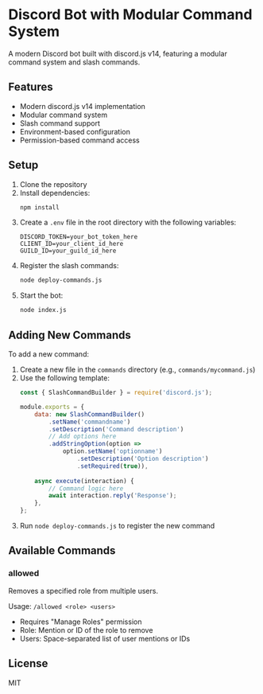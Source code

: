 # Discord Bot with Modular Command System

A modern Discord bot built with discord.js v14, featuring a modular command system and slash commands.

## Features

- Modern discord.js v14 implementation
- Modular command system
- Slash command support
- Environment-based configuration
- Permission-based command access

## Setup

1. Clone the repository
2. Install dependencies:
   ```bash
   npm install
   ```
3. Create a `.env` file in the root directory with the following variables:
   ```
   DISCORD_TOKEN=your_bot_token_here
   CLIENT_ID=your_client_id_here
   GUILD_ID=your_guild_id_here
   ```
4. Register the slash commands:
   ```bash
   node deploy-commands.js
   ```
5. Start the bot:
   ```bash
   node index.js
   ```

## Adding New Commands

To add a new command:

1. Create a new file in the `commands` directory (e.g., `commands/mycommand.js`)
2. Use the following template:
   ```javascript
   const { SlashCommandBuilder } = require('discord.js');

   module.exports = {
       data: new SlashCommandBuilder()
           .setName('commandname')
           .setDescription('Command description')
           // Add options here
           .addStringOption(option =>
               option.setName('optionname')
                   .setDescription('Option description')
                   .setRequired(true)),
       
       async execute(interaction) {
           // Command logic here
           await interaction.reply('Response');
       },
   };
   ```
3. Run `node deploy-commands.js` to register the new command

## Available Commands

### allowed
Removes a specified role from multiple users.

Usage: `/allowed <role> <users>`
- Requires "Manage Roles" permission
- Role: Mention or ID of the role to remove
- Users: Space-separated list of user mentions or IDs

## License

MIT
